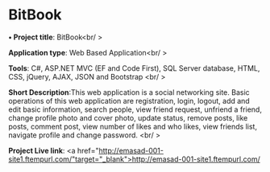 # BitBook

<strong>•	Project title</strong>: BitBook<br/ >

<strong>Application type</strong>: Web Based Application<br/ >

<strong>Tools</strong>: C#, ASP.NET MVC (EF and Code First), SQL Server database, HTML, CSS, jQuery, AJAX, JSON and Bootstrap <br/ >

<strong>Short Description</strong>:This web application is a social networking site. Basic operations of this web application are registration, login, logout, add and edit basic information, search people, view friend request, unfriend a friend, change profile photo and cover photo, update status, remove posts, like posts, comment post, view number of likes and who likes, view friends list, navigate profile and change password. <br/ >

<strong>Project Live link</strong>: <a href="http://emasad-001-site1.ftempurl.com/"target="_blank">http://emasad-001-site1.ftempurl.com/</a>
